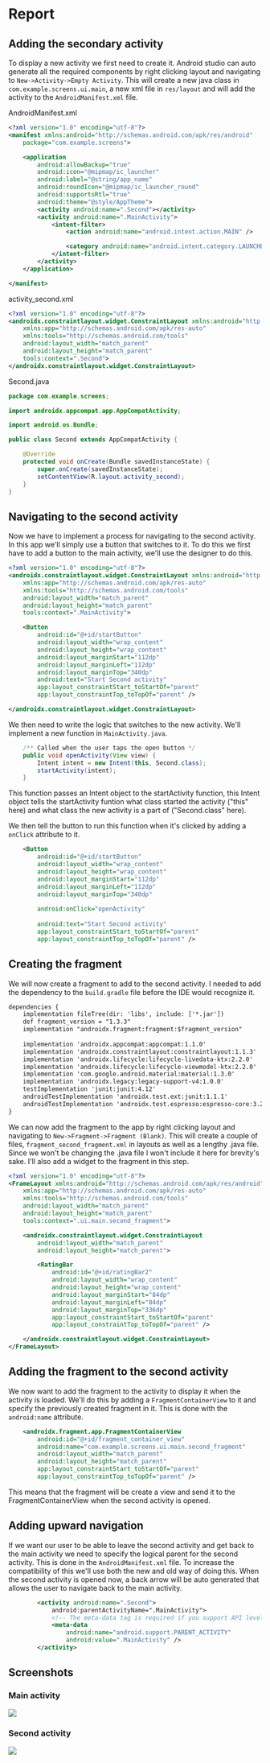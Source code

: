 
# Report
## Adding the secondary activity
To display a new activity we first need to create it. Android studio can
auto generate all the required components by right clicking layout and
navigating to ```New->Activity->Empty Activity```. This will create a
new java class in ```com.example.screens.ui.main```, a new xml file in
```res/layout``` and will add the activity to the
```AndroidManifest.xml``` file.

AndroidManifest.xml
```xml
<?xml version="1.0" encoding="utf-8"?>
<manifest xmlns:android="http://schemas.android.com/apk/res/android"
    package="com.example.screens">

    <application
        android:allowBackup="true"
        android:icon="@mipmap/ic_launcher"
        android:label="@string/app_name"
        android:roundIcon="@mipmap/ic_launcher_round"
        android:supportsRtl="true"
        android:theme="@style/AppTheme">
        <activity android:name=".Second"></activity>
        <activity android:name=".MainActivity">
            <intent-filter>
                <action android:name="android.intent.action.MAIN" />

                <category android:name="android.intent.category.LAUNCHER" />
            </intent-filter>
        </activity>
    </application>

</manifest>
```
activity_second.xml
```xml
<?xml version="1.0" encoding="utf-8"?>
<androidx.constraintlayout.widget.ConstraintLayout xmlns:android="http://schemas.android.com/apk/res/android"
    xmlns:app="http://schemas.android.com/apk/res-auto"
    xmlns:tools="http://schemas.android.com/tools"
    android:layout_width="match_parent"
    android:layout_height="match_parent"
    tools:context=".Second">
</androidx.constraintlayout.widget.ConstraintLayout>
```
Second.java
```java
package com.example.screens;

import androidx.appcompat.app.AppCompatActivity;

import android.os.Bundle;

public class Second extends AppCompatActivity {

    @Override
    protected void onCreate(Bundle savedInstanceState) {
        super.onCreate(savedInstanceState);
        setContentView(R.layout.activity_second);
    }
}
```

## Navigating to the second activity
Now we have to implement a process for navigating to the second
activity. In this app we'll simply use a button that switches to it. To
do this we first have to add a button to the main activity, we'll use
the designer to do this.

```xml
<?xml version="1.0" encoding="utf-8"?>
<androidx.constraintlayout.widget.ConstraintLayout xmlns:android="http://schemas.android.com/apk/res/android"
    xmlns:app="http://schemas.android.com/apk/res-auto"
    xmlns:tools="http://schemas.android.com/tools"
    android:layout_width="match_parent"
    android:layout_height="match_parent"
    tools:context=".MainActivity">

    <Button
        android:id="@+id/startButton"
        android:layout_width="wrap_content"
        android:layout_height="wrap_content"
        android:layout_marginStart="112dp"
        android:layout_marginLeft="112dp"
        android:layout_marginTop="340dp"
        android:text="Start Second activity"
        app:layout_constraintStart_toStartOf="parent"
        app:layout_constraintTop_toTopOf="parent" />

</androidx.constraintlayout.widget.ConstraintLayout>
```
We then need to write the logic that switches to the new activity. We'll
implement a new function in ```MainActivity.java```.

```java
    /** Called when the user taps the open button */
    public void openActivity(View view) {
        Intent intent = new Intent(this, Second.class);
        startActivity(intent);
    }
```
This function passes an Intent object to the startActivity function,
this Intent object tells the startActivity funtion what class started
the activity ("this" here) and what class the new activity is a part of
("Second.class" here).

We then tell the button to run this function when it's clicked by adding
a ```onClick``` attribute to it.

```xml
    <Button
        android:id="@+id/startButton"
        android:layout_width="wrap_content"
        android:layout_height="wrap_content"
        android:layout_marginStart="112dp"
        android:layout_marginLeft="112dp"
        android:layout_marginTop="340dp"
        
        android:onClick="openActivity"
        
        android:text="Start Second activity"
        app:layout_constraintStart_toStartOf="parent"
        app:layout_constraintTop_toTopOf="parent" />
```
## Creating the fragment
We will now create a fragment to add to the second activity. I needed to
add the dependency to the ```build.gradle``` file before the IDE would
recognize it.

```xml
dependencies {
    implementation fileTree(dir: 'libs', include: ['*.jar'])
    def fragment_version = "1.3.3"
    implementation "androidx.fragment:fragment:$fragment_version"
    
    implementation 'androidx.appcompat:appcompat:1.1.0'
    implementation 'androidx.constraintlayout:constraintlayout:1.1.3'
    implementation 'androidx.lifecycle:lifecycle-livedata-ktx:2.2.0'
    implementation 'androidx.lifecycle:lifecycle-viewmodel-ktx:2.2.0'
    implementation 'com.google.android.material:material:1.3.0'
    implementation 'androidx.legacy:legacy-support-v4:1.0.0'
    testImplementation 'junit:junit:4.12'
    androidTestImplementation 'androidx.test.ext:junit:1.1.1'
    androidTestImplementation 'androidx.test.espresso:espresso-core:3.2.0'
}
```
We can now add the fragment to the app by right clicking layout and
navigating to ```New->Fragment->Fragment (Blank)```. This will create a
couple of files, ```fragment_second_fragment.xml``` in layouts as well
as a lengthy .java file. Since we won't be changing the .java file I
won't include it here for brevity's sake. I'll also add a widget to the
fragment in this step.

```xml
<?xml version="1.0" encoding="utf-8"?>
<FrameLayout xmlns:android="http://schemas.android.com/apk/res/android"
    xmlns:app="http://schemas.android.com/apk/res-auto"
    xmlns:tools="http://schemas.android.com/tools"
    android:layout_width="match_parent"
    android:layout_height="match_parent"
    tools:context=".ui.main.second_fragment">

    <androidx.constraintlayout.widget.ConstraintLayout
        android:layout_width="match_parent"
        android:layout_height="match_parent">

        <RatingBar
            android:id="@+id/ratingBar2"
            android:layout_width="wrap_content"
            android:layout_height="wrap_content"
            android:layout_marginStart="84dp"
            android:layout_marginLeft="84dp"
            android:layout_marginTop="336dp"
            app:layout_constraintStart_toStartOf="parent"
            app:layout_constraintTop_toTopOf="parent" />

    </androidx.constraintlayout.widget.ConstraintLayout>
</FrameLayout>

```
## Adding the fragment to the second activity
We now want to add the fragment to the activity to display it when the
activity is loaded. We'll do this by adding a
```FragmentContainerView``` to it and specify the previously created
fragment in it. This is done with the ```android:name``` attribute.

```xml
    <androidx.fragment.app.FragmentContainerView
        android:id="@+id/fragment_container_view"
        android:name="com.example.screens.ui.main.second_fragment"
        android:layout_width="match_parent"
        android:layout_height="match_parent"
        app:layout_constraintStart_toStartOf="parent"
        app:layout_constraintTop_toTopOf="parent" />
```

This means that the fragment will be create a view and send it to the
FragmentContainerView when the second activity is opened.

## Adding upward navigation
If we want our user to be able to leave the second activity and get back
to the main activity we need to specify the logical parent for the
second activity. This is done in the ```AndroidManifest.xml``` file. To
increase the compatibility of this we'll use both the new and old way of
doing this. When the second activity is opened now, a back arrow will be
auto generated that allows the user to navigate back to the main
activity.

```xml
        <activity android:name=".Second">
            android:parentActivityName=".MainActivity">
            <!-- The meta-data tag is required if you support API level 15 and lower -->
            <meta-data
                android:name="android.support.PARENT_ACTIVITY"
                android:value=".MainActivity" />
        </activity>
```
## Screenshots
### Main activity
![](main_activity.png)
### Second activity
![](second_activity.png)